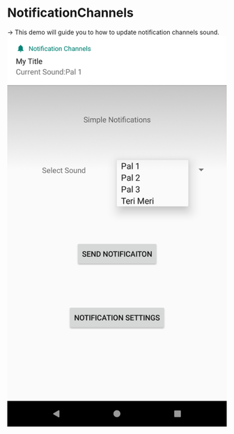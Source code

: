# NotificationChannels
-> This demo will guide you to how to update notification channels sound.
![Settings Window](https://github.com/TejasTrivedi1996/NotificationChannels/blob/master/Screenshot_1555793413.png)
